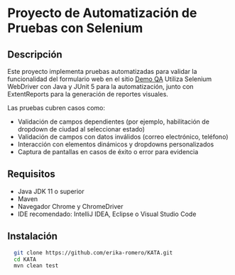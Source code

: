 # Proyecto de Automatización de Pruebas con Selenium

## Descripción

Este proyecto implementa pruebas automatizadas para validar la funcionalidad del formulario web en el sitio [Demo QA](https://demoqa.com/automation-practice-form)
Utiliza Selenium WebDriver con Java y JUnit 5 para la automatización, junto con ExtentReports para la generación de reportes visuales.  

Las pruebas cubren casos como:  
- Validación de campos dependientes (por ejemplo, habilitación de dropdown de ciudad al seleccionar estado)  
- Validación de campos con datos inválidos (correo electrónico, teléfono)  
- Interacción con elementos dinámicos y dropdowns personalizados  
- Captura de pantallas en casos de éxito o error para evidencia  

## Requisitos

- Java JDK 11 o superior  
- Maven
- Navegador Chrome y ChromeDriver
- IDE recomendado: IntelliJ IDEA, Eclipse o Visual Studio Code  

## Instalación

```bash
  git clone https://github.com/erika-romero/KATA.git
  cd KATA
  mvn clean test
```
